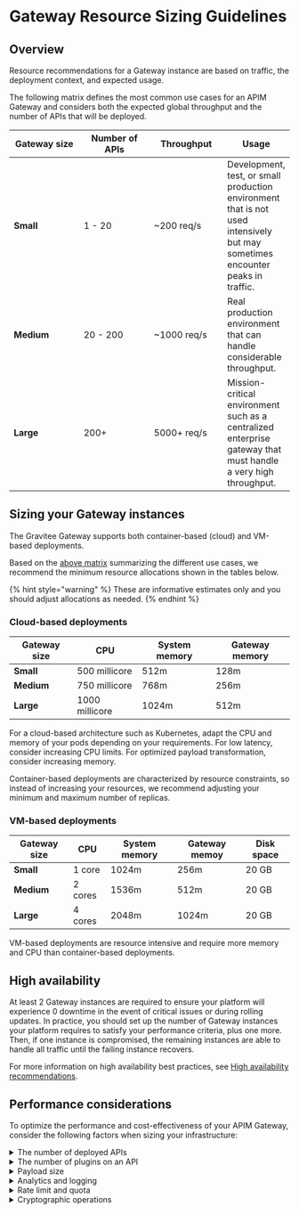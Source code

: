 # Gateway Resource Sizing Guidelines

## Overview

Resource recommendations for a Gateway instance are based on traffic, the deployment context, and expected usage.

The following matrix defines the most common use cases for an APIM Gateway and considers both the expected global throughput and the number of APIs that will be deployed.

<table><thead><tr><th width="120.87890625">Gateway size</th><th width="123.30078125">Number of APIs</th><th width="122.06640625">Throughput</th><th>Usage</th></tr></thead><tbody><tr><td><strong>Small</strong></td><td>1 - 20</td><td>~200 req/s</td><td>Development, test, or small production environment that is not used intensively but may sometimes encounter peaks in traffic.</td></tr><tr><td><strong>Medium</strong></td><td>20 - 200</td><td>~1000 req/s</td><td>Real production environment that can handle considerable throughput.</td></tr><tr><td><strong>Large</strong></td><td>200+</td><td>5000+ req/s</td><td>Mission-critical environment such as a centralized enterprise gateway that must handle a very high throughput.</td></tr></tbody></table>

## Sizing your Gateway instances

The Gravitee Gateway supports both container-based (cloud) and VM-based deployments.

Based on the [above matrix](gateway-resource-sizing-guidelines.md#overview) summarizing the different use cases, we recommend the minimum resource allocations shown in the tables below.

{% hint style="warning" %}
These are informative estimates only and you should adjust allocations as needed.
{% endhint %}

### Cloud-based deployments

| Gateway size | CPU            | System memory | Gateway memory |
| ------------ | -------------- | ------------- | -------------- |
| **Small**    | 500 millicore  | 512m          | 128m           |
| **Medium**   | 750 millicore  | 768m          | 256m           |
| **Large**    | 1000 millicore | 1024m         | 512m           |

For a cloud-based architecture such as Kubernetes, adapt the CPU and memory of your pods depending on your requirements. For low latency, consider increasing CPU limits. For optimized payload transformation, consider increasing memory.

Container-based deployments are characterized by resource constraints, so instead of increasing your resources, we recommend adjusting your minimum and maximum number of replicas.

### VM-based deployments

| Gateway size | CPU     | System memory | Gateway memoy | Disk space |
| ------------ | ------- | ------------- | ------------- | ---------- |
| **Small**    | 1 core  | 1024m         | 256m          | 20 GB      |
| **Medium**   | 2 cores | 1536m         | 512m          | 20 GB      |
| **Large**    | 4 cores | 2048m         | 1024m         | 20 GB      |

VM-based deployments are resource intensive and require more memory and CPU than container-based deployments.

## High availability

At least 2 Gateway instances are required to ensure your platform will experience 0 downtime in the event of critical issues or during rolling updates. In practice, you should set up the number of Gateway instances your platform requires to satisfy your performance criteria, plus one more. Then, if one instance is compromised, the remaining instances are able to handle all traffic until the failing instance recovers.

For more information on high availability best practices, see [High availability recommendations](../prepare-a-production-environment/production-sizing-guidelines.md#production-best-practices).

## Performance considerations

To optimize the performance and cost-effectiveness of your APIM Gateway, consider the following factors when sizing your infrastructure:&#x20;

<details>

<summary>The number of deployed APIs</summary>

Deployed APIs are maintained in memory. Increasing the number of deployed APIs consumes more memory.

</details>

<details>

<summary>The number of plugins on an API</summary>

The more plugins you add to your APIs, the more demand you place on your Gateway, which could negatively impact latency. Some plugins, such as `generate-http-signature`, are particularly CPU intensive. Others, when badly configured or handling large payloads, can require excessive memory or CPU.&#x20;

</details>

<details>

<summary>Payload size</summary>

The Gateway is optimized to minimize memory consumption when serving requests and responses, so payload data is only loaded to memory when necessary. Some plugins, such as `json-xml`, `xslt`, `cache`, require that the entire payload is loaded into memory. When using these plugins, you must adjust the available memory allocated to the Gateway. We recommend using an initial value of `Maximum payload size x Maximum throughput`, which you can refine as needed.

</details>

<details>

<summary>Analytics and logging</summary>

Gravitee offers multiple methods to export analytics using [reporters](../analyze-and-monitor-apis/reporters/). Depending on throughput and the level of precision used for logging, you may need to increase the memory or disk space of your Gateway and choose the reporter best suited to handle your traffic analytics.

</details>

<details>

<summary>Rate limit and quota</summary>

Rate limit, quota, and spike arrest are patterns that are commonly applied to control API consumption. By default, Gravitee applies rate limiting in strict mode, where defined quotas are strictly respected across all load-balanced Gateways. For high throughput, we recommend using Redis, but keep in mind that some amount of CPU is required to call Redis for each API request where rate limiting is enabled.

</details>

<details>

<summary>Cryptographic operations</summary>

TLS, JWT encryption/decryption, and signature verifications can be CPU intensive. If you plan to handle high throughput that involves many costly operations, such as JWT signature, HTTP signature, or SSL, you may need to increase your CPU to keep the Gateway's latency as low as possible.

</details>
